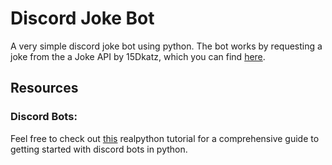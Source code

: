 # Discord Joke Bot

A very simple discord joke bot using python.
The bot works by requesting a joke from the a Joke API by 15Dkatz, which you can find [here](https://github.com/15Dkatz/official_joke_api).

## Resources

### Discord Bots:

Feel free to check out [this](https://realpython.com/how-to-make-a-discord-bot-python/) realpython tutorial for a comprehensive guide to getting started with discord bots in python.
